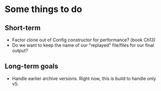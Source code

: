 # Some things to do

## Short-term

- Factor clone out of Config constructor for performance? (book Ch13)
- Do we want to keep the name of our "replayed" file/files for our final output?

## Long-term goals

- Handle earlier archive versions. Right now, this is build to handle only v5.